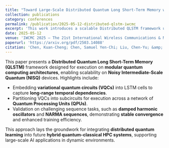 ```yaml
---
title: "Toward Large-Scale Distributed Quantum Long Short-Term Memory with Modular Quantum Computers"
collection: publications
category: conferences
permalink: /publication/2025-05-12-distributed-qlstm-iwcmc
excerpt: 'This work introduces a scalable Distributed QLSTM framework using modular quantum computers for large-scale temporal sequence modeling.'
date: 2025-05-12
venue: 'IWCMC 2025 – The 21st International Wireless Communications & Mobile Computing Conference'
paperurl: 'https://arxiv.org/pdf/2503.14088'
citation: 'Chen, Kuan-Cheng; Chen, Samuel Yen-Chi; Liu, Chen-Yu; &amp; Leung, Kin K. (2025). &quot;Toward Large-Scale Distributed Quantum Long Short-Term Memory with Modular Quantum Computers.&quot; <i>Proceedings of IWCMC 2025 – The 21st International Wireless Communications & Mobile Computing Conference</i>.'
---
```


This paper presents a **Distributed Quantum Long Short-Term Memory (QLSTM)** framework designed for execution on **modular quantum computing architectures**, enabling scalability on **Noisy Intermediate-Scale Quantum (NISQ)** devices. Highlights include:

* Embedding **variational quantum circuits (VQCs)** into LSTM cells to capture **long-range temporal dependencies**.  
* Partitioning VQCs into subcircuits for execution across a network of **Quantum Processing Units (QPUs)**.  
* Validation on challenging sequence tasks, such as **damped harmonic oscillators** and **NARMA sequences**, demonstrating **stable convergence** and enhanced training efficiency.

This approach lays the groundwork for integrating **distributed quantum learning** into future **hybrid quantum-classical HPC systems**, supporting large-scale AI applications in dynamic environments.
